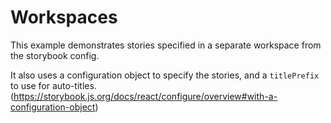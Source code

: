 # Workspaces

This example demonstrates stories specified in a separate workspace from the storybook config.

It also uses a configuration object to specify the stories, and a `titlePrefix` to use for auto-titles.
(https://storybook.js.org/docs/react/configure/overview#with-a-configuration-object)
